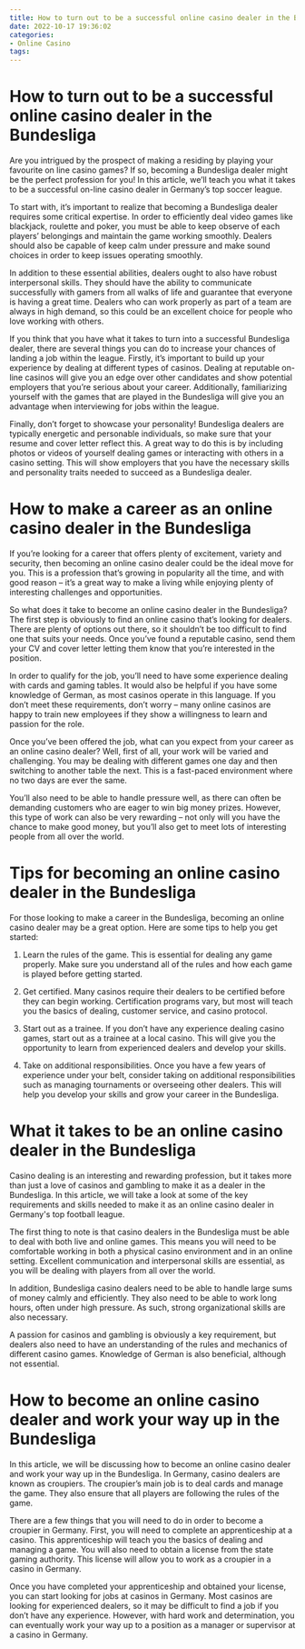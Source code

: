 ```yaml
---
title: How to turn out to be a successful online casino dealer in the Bundesliga 
date: 2022-10-17 19:36:02
categories:
- Online Casino
tags:
---
```



#  How to turn out to be a successful online casino dealer in the Bundesliga 

Are you intrigued by the prospect of making a residing by playing your favourite on line casino games? If so, becoming a Bundesliga dealer might be the perfect profession for you! In this article, we’ll teach you what it takes to be a successful on-line casino dealer in Germany’s top soccer league.

To start with, it’s important to realize that becoming a Bundesliga dealer requires some critical expertise. In order to efficiently deal video games like blackjack, roulette and poker, you must be able to keep observe of each players’ belongings and maintain the game working smoothly. Dealers should also be capable of keep calm under pressure and make sound choices in order to keep issues operating smoothly.

In addition to these essential abilities, dealers ought to also have robust interpersonal skills. They should have the ability to communicate successfully with gamers from all walks of life and guarantee that everyone is having a great time. Dealers who can work properly as part of a team are always in high demand, so this could be an excellent choice for people who love working with others.

If you think that you have what it takes to turn into a successful Bundesliga dealer, there are several things you can do to increase your chances of landing a job within the league. Firstly, it’s important to build up your experience by dealing at different types of casinos. Dealing at reputable on-line casinos will give you an edge over other candidates and show potential employers that you’re serious about your career. Additionally, familiarizing yourself with the games that are played in the Bundesliga will give you an advantage when interviewing for jobs within the league.

Finally, don’t forget to showcase your personality! Bundesliga dealers are typically energetic and personable individuals, so make sure that your resume and cover letter reflect this. A great way to do this is by including photos or videos of yourself dealing games or interacting with others in a casino setting. This will show employers that you have the necessary skills and personality traits needed to succeed as a Bundesliga dealer.

#  How to make a career as an online casino dealer in the Bundesliga 

If you’re looking for a career that offers plenty of excitement, variety and security, then becoming an online casino dealer could be the ideal move for you. This is a profession that’s growing in popularity all the time, and with good reason – it’s a great way to make a living while enjoying plenty of interesting challenges and opportunities.

So what does it take to become an online casino dealer in the Bundesliga? The first step is obviously to find an online casino that’s looking for dealers. There are plenty of options out there, so it shouldn’t be too difficult to find one that suits your needs. Once you’ve found a reputable casino, send them your CV and cover letter letting them know that you’re interested in the position.

In order to qualify for the job, you’ll need to have some experience dealing with cards and gaming tables. It would also be helpful if you have some knowledge of German, as most casinos operate in this language. If you don’t meet these requirements, don’t worry – many online casinos are happy to train new employees if they show a willingness to learn and passion for the role.

Once you’ve been offered the job, what can you expect from your career as an online casino dealer? Well, first of all, your work will be varied and challenging. You may be dealing with different games one day and then switching to another table the next. This is a fast-paced environment where no two days are ever the same.

You’ll also need to be able to handle pressure well, as there can often be demanding customers who are eager to win big money prizes. However, this type of work can also be very rewarding – not only will you have the chance to make good money, but you’ll also get to meet lots of interesting people from all over the world.

#  Tips for becoming an online casino dealer in the Bundesliga 

For those looking to make a career in the Bundesliga, becoming an online casino dealer may be a great option. Here are some tips to help you get started:

1. Learn the rules of the game. This is essential for dealing any game properly. Make sure you understand all of the rules and how each game is played before getting started.

2. Get certified. Many casinos require their dealers to be certified before they can begin working. Certification programs vary, but most will teach you the basics of dealing, customer service, and casino protocol.

3. Start out as a trainee. If you don’t have any experience dealing casino games, start out as a trainee at a local casino. This will give you the opportunity to learn from experienced dealers and develop your skills.

4. Take on additional responsibilities. Once you have a few years of experience under your belt, consider taking on additional responsibilities such as managing tournaments or overseeing other dealers. This will help you develop your skills and grow your career in the Bundesliga.

#  What it takes to be an online casino dealer in the Bundesliga 
Casino dealing is an interesting and rewarding profession, but it takes more than just a love of casinos and gambling to make it as a dealer in the Bundesliga. In this article, we will take a look at some of the key requirements and skills needed to make it as an online casino dealer in Germany's top football league.

The first thing to note is that casino dealers in the Bundesliga must be able to deal with both live and online games. This means you will need to be comfortable working in both a physical casino environment and in an online setting. Excellent communication and interpersonal skills are essential, as you will be dealing with players from all over the world.

In addition, Bundesliga casino dealers need to be able to handle large sums of money calmly and efficiently. They also need to be able to work long hours, often under high pressure. As such, strong organizational skills are also necessary.

A passion for casinos and gambling is obviously a key requirement, but dealers also need to have an understanding of the rules and mechanics of different casino games. Knowledge of German is also beneficial, although not essential.

#  How to become an online casino dealer and work your way up in the Bundesliga

In this article, we will be discussing how to become an online casino dealer and work your way up in the Bundesliga. In Germany, casino dealers are known as croupiers. The croupier’s main job is to deal cards and manage the game. They also ensure that all players are following the rules of the game.

There are a few things that you will need to do in order to become a croupier in Germany. First, you will need to complete an apprenticeship at a casino. This apprenticeship will teach you the basics of dealing and managing a game. You will also need to obtain a license from the state gaming authority. This license will allow you to work as a croupier in a casino in Germany.

Once you have completed your apprenticeship and obtained your license, you can start looking for jobs at casinos in Germany. Most casinos are looking for experienced dealers, so it may be difficult to find a job if you don’t have any experience. However, with hard work and determination, you can eventually work your way up to a position as a manager or supervisor at a casino in Germany.